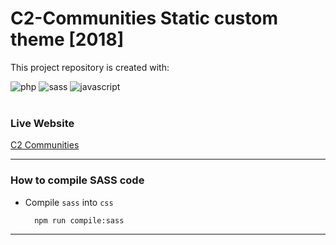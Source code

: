 # C2-Communities Static custom theme [2018]

This project repository is created with:

<div>
  <img src="https://img.shields.io/badge/-PHP-black?style=for-the-badge&logoColor=white&logo=php&color=777bb4" alt="php" />
  <img src="https://img.shields.io/badge/-SASS-black?style=for-the-badge&logoColor=white&logo=sass&color=cc6699" alt="sass" />
  <img src="https://img.shields.io/badge/-Javascript-black?style=for-the-badge&logoColor=black&logo=javascript&color=f7df1e" alt="javascript" />
</div>
<br />

### Live Website

[C2 Communities](https://www.c2communities.com)

---

### How to compile SASS code

- Compile `sass` into `css`

  ```
    npm run compile:sass
  ```

---

<!-- ### Preview

[View Design](https://raw.githubusercontent.com/edantal/Project-c2Communities--StaticTheme/master/preview.jpg)

-->
